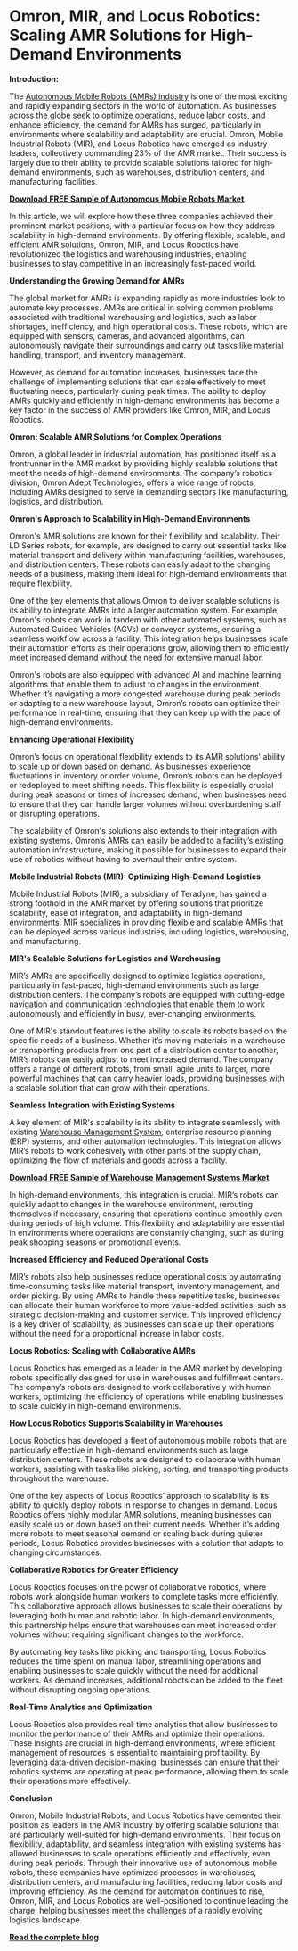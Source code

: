 # Omron, MIR, and Locus Robotics: Scaling AMR Solutions for High-Demand Environments

**Introduction:**

The [Autonomous Mobile Robots (AMRs) industry](https://www.nextmsc.com/report/autonomous-mobile-robot-amr-market) is one of the most exciting and rapidly expanding sectors in the world of automation. As businesses across the globe seek to optimize operations, reduce labor costs, and enhance efficiency, the demand for AMRs has surged, particularly in environments where scalability and adaptability are crucial. Omron, Mobile Industrial Robots (MIR), and Locus Robotics have emerged as industry leaders, collectively commanding 23% of the AMR market. Their success is largely due to their ability to provide scalable solutions tailored for high-demand environments, such as warehouses, distribution centers, and manufacturing facilities.

[**Download FREE Sample of Autonomous Mobile Robots Market**](https://www.nextmsc.com/autonomous-mobile-robot-amr-market/request-sample)

In this article, we will explore how these three companies achieved their prominent market positions, with a particular focus on how they address scalability in high-demand environments. By offering flexible, scalable, and efficient AMR solutions, Omron, MIR, and Locus Robotics have revolutionized the logistics and warehousing industries, enabling businesses to stay competitive in an increasingly fast-paced world.

**Understanding the Growing Demand for AMRs**

The global market for AMRs is expanding rapidly as more industries look to automate key processes. AMRs are critical in solving common problems associated with traditional warehousing and logistics, such as labor shortages, inefficiency, and high operational costs. These robots, which are equipped with sensors, cameras, and advanced algorithms, can autonomously navigate their surroundings and carry out tasks like material handling, transport, and inventory management.

However, as demand for automation increases, businesses face the challenge of implementing solutions that can scale effectively to meet fluctuating needs, particularly during peak times. The ability to deploy AMRs quickly and efficiently in high-demand environments has become a key factor in the success of AMR providers like Omron, MIR, and Locus Robotics.

**Omron: Scalable AMR Solutions for Complex Operations**

Omron, a global leader in industrial automation, has positioned itself as a frontrunner in the AMR market by providing highly scalable solutions that meet the needs of high-demand environments. The company’s robotics division, Omron Adept Technologies, offers a wide range of robots, including AMRs designed to serve in demanding sectors like manufacturing, logistics, and distribution.

**Omron's Approach to Scalability in High-Demand Environments**

Omron's AMR solutions are known for their flexibility and scalability. Their LD Series robots, for example, are designed to carry out essential tasks like material transport and delivery within manufacturing facilities, warehouses, and distribution centers. These robots can easily adapt to the changing needs of a business, making them ideal for high-demand environments that require flexibility.

One of the key elements that allows Omron to deliver scalable solutions is its ability to integrate AMRs into a larger automation system. For example, Omron's robots can work in tandem with other automated systems, such as Automated Guided Vehicles (AGVs) or conveyor systems, ensuring a seamless workflow across a facility. This integration helps businesses scale their automation efforts as their operations grow, allowing them to efficiently meet increased demand without the need for extensive manual labor.

Omron's robots are also equipped with advanced AI and machine learning algorithms that enable them to adjust to changes in the environment. Whether it’s navigating a more congested warehouse during peak periods or adapting to a new warehouse layout, Omron’s robots can optimize their performance in real-time, ensuring that they can keep up with the pace of high-demand environments.

**Enhancing Operational Flexibility**

Omron’s focus on operational flexibility extends to its AMR solutions' ability to scale up or down based on demand. As businesses experience fluctuations in inventory or order volume, Omron’s robots can be deployed or redeployed to meet shifting needs. This flexibility is especially crucial during peak seasons or times of increased demand, when businesses need to ensure that they can handle larger volumes without overburdening staff or disrupting operations.

The scalability of Omron's solutions also extends to their integration with existing systems. Omron’s AMRs can easily be added to a facility’s existing automation infrastructure, making it possible for businesses to expand their use of robotics without having to overhaul their entire system.

**Mobile Industrial Robots (MIR): Optimizing High-Demand Logistics**

Mobile Industrial Robots (MIR), a subsidiary of Teradyne, has gained a strong foothold in the AMR market by offering solutions that prioritize scalability, ease of integration, and adaptability in high-demand environments. MIR specializes in providing flexible and scalable AMRs that can be deployed across various industries, including logistics, warehousing, and manufacturing.

**MIR's Scalable Solutions for Logistics and Warehousing**

MIR’s AMRs are specifically designed to optimize logistics operations, particularly in fast-paced, high-demand environments such as large distribution centers. The company’s robots are equipped with cutting-edge navigation and communication technologies that enable them to work autonomously and efficiently in busy, ever-changing environments.

One of MIR's standout features is the ability to scale its robots based on the specific needs of a business. Whether it’s moving materials in a warehouse or transporting products from one part of a distribution center to another, MIR’s robots can easily adjust to meet increased demand. The company offers a range of different robots, from small, agile units to larger, more powerful machines that can carry heavier loads, providing businesses with a scalable solution that can grow with their operations.

**Seamless Integration with Existing Systems**

A key element of MIR's scalability is its ability to integrate seamlessly with existing [Warehouse Management System](https://www.nextmsc.com/report/warehouse-management-system-market), enterprise resource planning (ERP) systems, and other automation technologies. This integration allows MIR’s robots to work cohesively with other parts of the supply chain, optimizing the flow of materials and goods across a facility.

[**Download FREE Sample of Warehouse Management Systems Market**](https://www.nextmsc.com/warehouse-management-system-market/request-sample)

In high-demand environments, this integration is crucial. MIR’s robots can quickly adapt to changes in the warehouse environment, rerouting themselves if necessary, ensuring that operations continue smoothly even during periods of high volume. This flexibility and adaptability are essential in environments where operations are constantly changing, such as during peak shopping seasons or promotional events.

**Increased Efficiency and Reduced Operational Costs**

MIR’s robots also help businesses reduce operational costs by automating time-consuming tasks like material transport, inventory management, and order picking. By using AMRs to handle these repetitive tasks, businesses can allocate their human workforce to more value-added activities, such as strategic decision-making and customer service. This improved efficiency is a key driver of scalability, as businesses can scale up their operations without the need for a proportional increase in labor costs.

**Locus Robotics: Scaling with Collaborative AMRs**

Locus Robotics has emerged as a leader in the AMR market by developing robots specifically designed for use in warehouses and fulfillment centers. The company’s robots are designed to work collaboratively with human workers, optimizing the efficiency of operations while enabling businesses to scale quickly in high-demand environments.

**How Locus Robotics Supports Scalability in Warehouses**

Locus Robotics has developed a fleet of autonomous mobile robots that are particularly effective in high-demand environments such as large distribution centers. These robots are designed to collaborate with human workers, assisting with tasks like picking, sorting, and transporting products throughout the warehouse.

One of the key aspects of Locus Robotics’ approach to scalability is its ability to quickly deploy robots in response to changes in demand. Locus Robotics offers highly modular AMR solutions, meaning businesses can easily scale up or down based on their current needs. Whether it’s adding more robots to meet seasonal demand or scaling back during quieter periods, Locus Robotics provides businesses with a solution that adapts to changing circumstances.

**Collaborative Robotics for Greater Efficiency**

Locus Robotics focuses on the power of collaborative robotics, where robots work alongside human workers to complete tasks more efficiently. This collaborative approach allows businesses to scale their operations by leveraging both human and robotic labor. In high-demand environments, this partnership helps ensure that warehouses can meet increased order volumes without requiring significant changes to the workforce.

By automating key tasks like picking and transporting, Locus Robotics reduces the time spent on manual labor, streamlining operations and enabling businesses to scale quickly without the need for additional workers. As demand increases, additional robots can be added to the fleet without disrupting ongoing operations.

**Real-Time Analytics and Optimization**

Locus Robotics also provides real-time analytics that allow businesses to monitor the performance of their AMRs and optimize their operations. These insights are crucial in high-demand environments, where efficient management of resources is essential to maintaining profitability. By leveraging data-driven decision-making, businesses can ensure that their robotics systems are operating at peak performance, allowing them to scale their operations more effectively.

**Conclusion**

Omron, Mobile Industrial Robots, and Locus Robotics have cemented their position as leaders in the AMR industry by offering scalable solutions that are particularly well-suited for high-demand environments. Their focus on flexibility, adaptability, and seamless integration with existing systems has allowed businesses to scale operations efficiently and effectively, even during peak periods.
Through their innovative use of autonomous mobile robots, these companies have optimized processes in warehouses, distribution centers, and manufacturing facilities, reducing labor costs and improving efficiency. As the demand for automation continues to rise, Omron, MIR, and Locus Robotics are well-positioned to continue leading the charge, helping businesses meet the challenges of a rapidly evolving logistics landscape.

[**Read the complete blog**](https://www.nextmsc.com/blogs/omron-mobile-industrial-robots-and-locus-robotics-command-23-of-the-amr-industry-heres-how-they-achieved-it)

